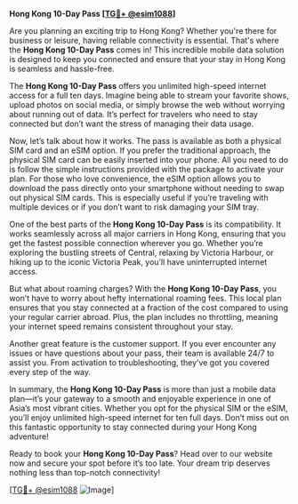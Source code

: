 **Hong Kong 10-Day Pass [[TG💪+ @esim1088](https://t.me/s/esim1088)]**

Are you planning an exciting trip to Hong Kong? Whether you're there for business or leisure, having reliable connectivity is essential. That's where the **Hong Kong 10-Day Pass** comes in! This incredible mobile data solution is designed to keep you connected and ensure that your stay in Hong Kong is seamless and hassle-free.

The **Hong Kong 10-Day Pass** offers you unlimited high-speed internet access for a full ten days. Imagine being able to stream your favorite shows, upload photos on social media, or simply browse the web without worrying about running out of data. It’s perfect for travelers who need to stay connected but don’t want the stress of managing their data usage.

Now, let’s talk about how it works. The pass is available as both a physical SIM card and an eSIM option. If you prefer the traditional approach, the physical SIM card can be easily inserted into your phone. All you need to do is follow the simple instructions provided with the package to activate your plan. For those who love convenience, the eSIM option allows you to download the pass directly onto your smartphone without needing to swap out physical SIM cards. This is especially useful if you’re traveling with multiple devices or if you don’t want to risk damaging your SIM tray.

One of the best parts of the **Hong Kong 10-Day Pass** is its compatibility. It works seamlessly across all major carriers in Hong Kong, ensuring that you get the fastest possible connection wherever you go. Whether you’re exploring the bustling streets of Central, relaxing by Victoria Harbour, or hiking up to the iconic Victoria Peak, you’ll have uninterrupted internet access.

But what about roaming charges? With the **Hong Kong 10-Day Pass**, you won’t have to worry about hefty international roaming fees. This local plan ensures that you stay connected at a fraction of the cost compared to using your regular carrier abroad. Plus, the plan includes no throttling, meaning your internet speed remains consistent throughout your stay.

Another great feature is the customer support. If you ever encounter any issues or have questions about your pass, their team is available 24/7 to assist you. From activation to troubleshooting, they’ve got you covered every step of the way.

In summary, the **Hong Kong 10-Day Pass** is more than just a mobile data plan—it’s your gateway to a smooth and enjoyable experience in one of Asia’s most vibrant cities. Whether you opt for the physical SIM or the eSIM, you’ll enjoy unlimited high-speed internet for ten full days. Don’t miss out on this fantastic opportunity to stay connected during your Hong Kong adventure!

Ready to book your **Hong Kong 10-Day Pass**? Head over to our website now and secure your spot before it’s too late. Your dream trip deserves nothing less than top-notch connectivity!

[[TG💪+ @esim1088](https://t.me/s/esim1088) ![Image](https://i.postimg.cc/Y0z9fWf4/image.png)]